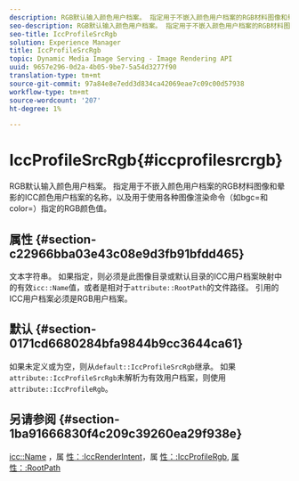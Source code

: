 ```yaml
---
description: RGB默认输入颜色用户档案。 指定用于不嵌入颜色用户档案的RGB材料图像和晕影的ICC颜色用户档案的名称，以及用于使用各种图像渲染命令（如bgc=和color=）指定的RGB颜色值。
seo-description: RGB默认输入颜色用户档案。 指定用于不嵌入颜色用户档案的RGB材料图像和晕影的ICC颜色用户档案的名称，以及用于使用各种图像渲染命令（如bgc=和color=）指定的RGB颜色值。
seo-title: IccProfileSrcRgb
solution: Experience Manager
title: IccProfileSrcRgb
topic: Dynamic Media Image Serving - Image Rendering API
uuid: 9657e296-0d2a-4b05-9be7-5a54d3277f90
translation-type: tm+mt
source-git-commit: 97a84e8e7edd3d834ca42069eae7c09c00d57938
workflow-type: tm+mt
source-wordcount: '207'
ht-degree: 1%

---
```



# IccProfileSrcRgb{#iccprofilesrcrgb}

RGB默认输入颜色用户档案。 指定用于不嵌入颜色用户档案的RGB材料图像和晕影的ICC颜色用户档案的名称，以及用于使用各种图像渲染命令（如bgc=和color=）指定的RGB颜色值。

## 属性 {#section-c22966bba03e43c08e9d3fb91bfdd465}

文本字符串。 如果指定，则必须是此图像目录或默认目录的ICC用户档案映射中的有效`icc::Name`值，或者是相对于`attribute::RootPath`的文件路径。 引用的ICC用户档案必须是RGB用户档案。

## 默认 {#section-0171cd6680284bfa9844b9cc3644ca61}

如果未定义或为空，则从`default::IccProfileSrcRgb`继承。 如果`attribute::IccProfileSrcRgb`未解析为有效用户档案，则使用`attribute::IccProfileRgb`。

## 另请参阅 {#section-1ba91666830f4c209c39260ea29f938e}

[icc::Name](../../../../../ir-api/material-cat/image-rendering-api-ref/c-ir-material-catalog/c-ir-icc-profile-map-reference/r-ir-name-icc.md#reference-7a293ede360e433782575f8f6a562ac2) ，属 [性：:IccRenderIntent](../../../../../ir-api/material-cat/image-rendering-api-ref/c-ir-material-catalog/c-ir-attributes-reference/r-ir-iccrenderintent.md#reference-3b80b7a4c25545a593c5076f318b5c40)，属 [性：:IccProfileRgb](../../../../../ir-api/material-cat/image-rendering-api-ref/c-ir-material-catalog/c-ir-attributes-reference/r-ir-iccprofilergb.md#reference-cdaad25b155646ffa382d722fd324b30), [属性：:RootPath](../../../../../ir-api/material-cat/image-rendering-api-ref/c-ir-material-catalog/c-ir-attributes-reference/r-ir-rootpath.md#reference-a4d7c96b62e14fcbad1740c702f160f3)

